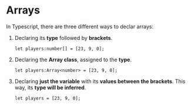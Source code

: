 # Arrays

In Typescript, there are three different ways to declar arrays:

1. Declaring its **type** followed by **brackets**.

	```let players:number[] = [23, 9, 0];```

2. Declaring the **Array class**, assigned to the **type**.

	```let players:Array<number> = [23, 9, 0];```

3. Declaring **just the variable** with its **values between the brackets**. This way, its **type will be inferred**.
	
	```let players = [23, 9, 0];```
